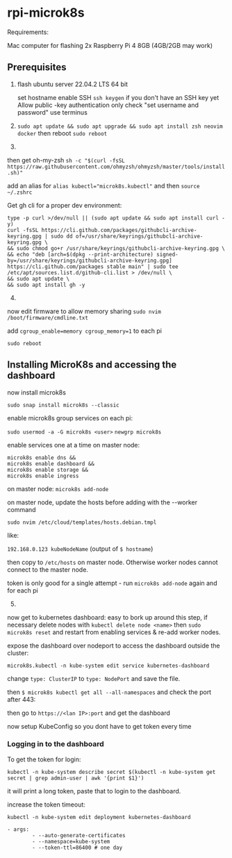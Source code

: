 # rpi-microk8s
Requirements:

Mac computer for flashing
2x Raspberry Pi 4 8GB (4GB/2GB may work)

## Prerequisites

1. flash ubuntu server 22.04.2 LTS 64 bit

	set hostname
	enable SSH
	`ssh keygen` if you don't have an SSH key yet
	Allow public -key authentication only
	check "set username and password"
	use terminus

2. `sudo apt update && sudo apt upgrade && sudo apt install zsh neovim docker`
then reboot `sudo reboot`

3.
then get oh-my-zsh `sh -c "$(curl -fsSL https://raw.githubusercontent.com/ohmyzsh/ohmyzsh/master/tools/install.sh)"`

add an alias for `alias kubectl="microk8s.kubectl"` and then `source ~/.zshrc`

Get gh cli for a proper dev environment:

```
type -p curl >/dev/null || (sudo apt update && sudo apt install curl -y)
curl -fsSL https://cli.github.com/packages/githubcli-archive-keyring.gpg | sudo dd of=/usr/share/keyrings/githubcli-archive-keyring.gpg \
&& sudo chmod go+r /usr/share/keyrings/githubcli-archive-keyring.gpg \
&& echo "deb [arch=$(dpkg --print-architecture) signed-by=/usr/share/keyrings/githubcli-archive-keyring.gpg] https://cli.github.com/packages stable main" | sudo tee /etc/apt/sources.list.d/github-cli.list > /dev/null \
&& sudo apt update \
&& sudo apt install gh -y
```

4.
now edit firmware to allow memory sharing
`sudo nvim /boot/firmware/cmdline.txt`

add `cgroup_enable=memory cgroup_memory=1` to each pi

`sudo reboot`

## Installing MicroK8s and accessing the dashboard
now install microk8s

`sudo snap install microk8s --classic`

enable microk8s group services on each pi:

`sudo usermod -a -G microk8s <user>`
`newgrp microk8s`

enable services one at a time on master node:
```
microk8s enable dns &&
microk8s enable dashboard &&
microk8s enable storage &&
microk8s enable ingress
```

on master node: `microk8s add-node`

on master node, update the hosts before adding with the --worker command

`sudo nvim /etc/cloud/templates/hosts.debian.tmpl`

like:

`192.168.0.123 kubeNodeName` (output of `$ hostname`)

then copy to `/etc/hosts` on master node. Otherwise worker nodes cannot connect to the master node.

token is only good for a single attempt - run `microk8s add-node` again and for each pi

5.
now get to kubernetes dashboard:
easy to bork up around this step, if necessary delete nodes with `kubectl delete node <name>` then `sudo microk8s reset` and restart from enabling services & re-add worker nodes.

expose the dashboard over nodeport to access the dashboard outside the cluster:

`microk8s.kubectl -n kube-system edit service kubernetes-dashboard`

change `type: ClusterIP` to `type: NodePort` and save the file. 

then `$ microk8s kubectl get all --all-namespaces` and check the port after 443:<port>

then go to `https://<lan IP>:port` and get the dashboard

now setup KubeConfig so you dont have to get token every time <TODO>

### Logging in to the dashboard
To get the token for login:

`kubectl -n kube-system describe secret $(kubectl -n kube-system get secret | grep admin-user | awk '{print $1}')`

it will print a long token, paste that to login to the dashboard.

increase the token timeout:

`kubectl -n kube-system edit deployment kubernetes-dashboard`

```
- args:
        - --auto-generate-certificates
        - --namespace=kube-system
        - --token-ttl=86400 # one day
```